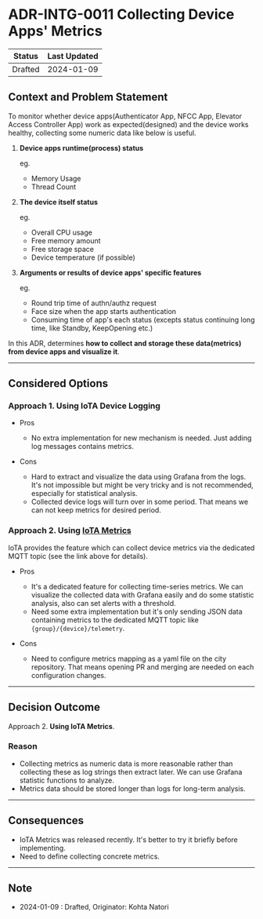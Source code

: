 # ADR-INTG-0011 Collecting Device Apps' Metrics

| Status  | Last Updated |
| ------- | ------------ |
| Drafted | 2024-01-09   |

## Context and Problem Statement

To monitor whether device apps(Authenticator App, NFCC App, Elevator Access Controller App) work as expected(designed) and the device works healthy, collecting some numeric data like below is useful.

1. **Device apps runtime(process) status**

    eg.

    - Memory Usage
    - Thread Count

2. **The device itself status**

    eg.

    - Overall CPU usage
    - Free memory amount
    - Free storage space
    - Device temperature (if possible)

3. **Arguments or results of device apps' specific features**

    eg.

    - Round trip time of authn/authz request
    - Face size when the app starts authentication
    - Consuming time of app's each status (excepts status continuing long time, like Standby, KeepOpening etc.)

In this ADR, determines **how to collect and storage these data(metrics) from device apps and visualize it**.

---

## Considered Options

### Approach 1. Using IoTA Device Logging

- Pros
  - No extra implementation for new mechanism is needed. Just adding log messages contains metrics.

- Cons
  - Hard to extract and visualize the data using Grafana from the logs. It's not impossible but might be very tricky and is not recommended, especially for statistical analysis.
  - Collected device logs will turn over in some period. That means we can not keep metrics for desired period.

### Approach 2. Using [IoTA Metrics](https://developer.woven-city.toyota/docs/default/Component/iota-service/metrics/)

IoTA provides the feature which can collect device metrics via the dedicated MQTT topic (see the link above for details).

- Pros
  - It's a dedicated feature for collecting time-series metrics. We can visualize the collected data with Grafana easily and do some statistic analysis, also can set alerts with a threshold.
  - Need some extra implementation but it's only sending JSON data containing metrics to the dedicated MQTT topic like `{group}/{device}/telemetry`.

- Cons
  - Need to configure metrics mapping as a yaml file on the city repository. That means opening PR and merging are needed on each configuration changes.

---

## Decision Outcome

Approach 2. **Using IoTA Metrics**.

### Reason

- Collecting metrics as numeric data is more reasonable rather than collecting these as log strings then extract later. We can use Grafana statistic functions to analyze.
- Metrics data should be stored longer than logs for long-term analysis.

---

## Consequences

- IoTA Metrics was released recently. It's better to try it briefly before implementing.
- Need to define collecting concrete metrics.

---

## Note

- 2024-01-09 : Drafted, Originator: Kohta Natori
